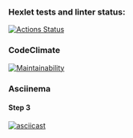 ### Hexlet tests and linter status:
[![Actions Status](https://github.com/Olmianser/php-project-48/workflows/hexlet-check/badge.svg)](https://github.com/Olmianser/php-project-48/actions)

### CodeClimate
[![Maintainability](https://api.codeclimate.com/v1/badges/d9eb27636ac5cbb11064/maintainability)](https://codeclimate.com/github/Olmianser/php-project-48/maintainability)

### Asciinema
#### Step 3
[![asciicast](https://asciinema.org/a/GjK1UsdogjZqaMursSMvSvlcD.svg)](https://asciinema.org/a/GjK1UsdogjZqaMursSMvSvlcD)

